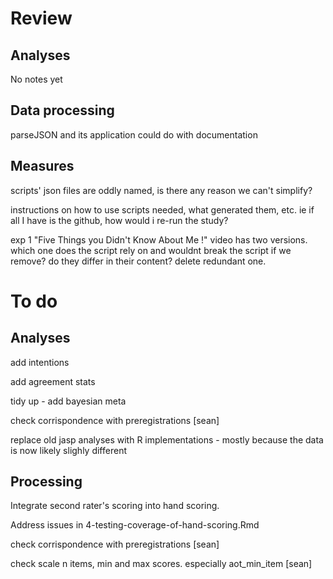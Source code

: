 # Review 

## Analyses

No notes yet

## Data processing

parseJSON and its application could do with documentation

## Measures

scripts' json files are oddly named, is there any reason we can't simplify?

instructions on how to use scripts needed, what generated them, etc. ie if all I have is the github, how would i re-run the study?

exp 1 "Five Things you Didn't Know About Me !" video has two versions. which one does the script rely on and wouldnt break the script if we remove? do they differ in their content? delete redundant one.



# To do

## Analyses

add intentions

add agreement stats

tidy up - add bayesian meta  

check corrispondence with preregistrations [sean]

replace old jasp analyses with R implementations - mostly because the data is now likely slighly different 

## Processing

Integrate second rater's scoring into hand scoring.

Address issues in 4-testing-coverage-of-hand-scoring.Rmd

check corrispondence with preregistrations [sean]

check scale n items, min and max scores. especially aot_min_item [sean]

